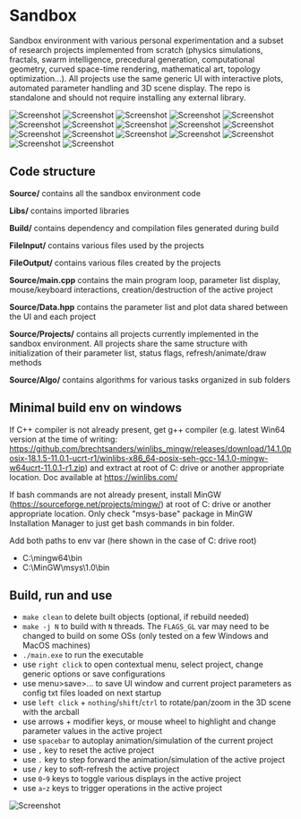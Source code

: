 # Sandbox
Sandbox environment with various personal experimentation and a subset of research projects implemented from scratch (physics simulations, fractals, swarm intelligence, precedural generation, computational geometry, curved space-time rendering, mathematical art, topology optimization...). All projects use the same generic UI with interactive plots, automated parameter handling and 3D scene display. The repo is standalone and should not require installing any external library.

![Screenshot](Docs/Anim_TopOptBracket.gif)
![Screenshot](Docs/Anim_CFD.gif)
![Screenshot](Docs/Anim_MassSpringSystem.gif)
![Screenshot](Docs/Anim_FraclElevMapZoom.gif)
![Screenshot](Docs/Anim_FractCurvDev.gif)
![Screenshot](Docs/Anim_WaveEquationDoubleSlit.gif)
![Screenshot](Docs/Anim_WaveEquation3DLens.gif)
![Screenshot](Docs/Anim_MarkovVoxProcGen.gif)
![Screenshot](Docs/Anim_SandiaCrash.gif)
![Screenshot](Docs/Anim_StringArtOptim.gif)
![Screenshot](Docs/Anim_ParticMultimat.gif)
![Screenshot](Docs/Anim_FieldOrientedLattice.gif)
![Screenshot](Docs/Anim_ParticleLifeOrga.gif)
![Screenshot](Docs/Anim_TerrainErosion.gif)
![Screenshot](Docs/Anim_ParticleCollisionConvectionSystem.gif)
![Screenshot](Docs/Anim_AlbertSpaceTimeCurvature.gif)
![Screenshot](Docs/Anim_ReynoldsBoids.gif)

## Code structure

**Source/** contains all the sandbox environment code

**Libs/** contains imported libraries

**Build/** contains dependency and compilation files generated during build

**FileInput/** contains various files used by the projects

**FileOutput/** contains various files created by the projects

**Source/main.cpp** contains the main program loop, parameter list display, mouse/keyboard interactions, creation/destruction of the active project

**Source/Data.hpp** contains the parameter list and plot data shared between the UI and each project

**Source/Projects/** contains all projects currently implemented in the sandbox environment. All projects share the same structure with initialization of their parameter list, status flags, refresh/animate/draw methods

**Source/Algo/** contains algorithms for various tasks organized in sub folders

## Minimal build env on windows
If C++ compiler is not already present, get g++ compiler (e.g. latest Win64 version at the time of writing: https://github.com/brechtsanders/winlibs_mingw/releases/download/14.1.0posix-18.1.5-11.0.1-ucrt-r1/winlibs-x86_64-posix-seh-gcc-14.1.0-mingw-w64ucrt-11.0.1-r1.zip) and extract at root of C: drive or another appropriate location.
Doc available at  https://winlibs.com/

If bash commands are not already present, install MinGW (https://sourceforge.net/projects/mingw/) at root of C: drive or another appropriate location. Only check "msys-base" package in MinGW Installation Manager to just get bash commands in bin folder.

Add both paths to env var (here shown in the case of C: drive root)
- C:\mingw64\bin
- C:\MinGW\msys\1.0\bin

## Build, run and use
- `make clean` to delete built objects (optional, if rebuild needed)
- `make -j N` to build with `N` threads. The `FLAGS_GL` var may need to be changed to build on some OSs (only tested on a few Windows and MacOS machines) 
- `./main.exe` to run the executable
- use `right click` to open contextual menu, select project, change generic options or save configurations
- use menu>save>... to save UI window and current project parameters as config txt files loaded on next startup
- use `left click` + `nothing`/`shift`/`ctrl` to rotate/pan/zoom in the 3D scene with the arcball
- use arrows + modifier keys, or mouse wheel to highlight and change parameter values in the active project
- use `spacebar` to autoplay animation/simulation of the current project
- use `,` key to reset the active project
- use `.` key to step forward the animation/simulation of the active project
- use `/` key to soft-refresh the active project
- use `0`-`9` keys to toggle various displays in the active project
- use `a`-`z` keys to trigger operations in the active project

![Screenshot](Docs/Anim_SandboxUse.gif)
